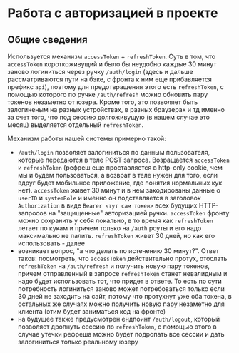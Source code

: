 # Работа с авторизацией в проекте
## Общие сведения

Используется механизм `accessToken` + `refreshToken`. Суть в том, что `accessToken` короткоживущий и было бы неудобно каждые 30 минут заново логиниться через ручку `/auth/login` (здесь и дальше рассматриваются пути на бэке, с фронта к ним еще прибавляется префикс `api`), поэтому для предотвращения этого есть `refreshToken`, с помощью которого по ручке `/auth/refresh` можно обновить пару токенов незаметно от юзера. Кроме того, это позволяет быть залогиненым на разных устройствах, в разных браузерах и тд именно за счет того, что под сессию долгоживущую (в нашем случае это месяц) выделяется отдельный `refreshToken`.

Механизм работы нашей системы примерно такой:
- `/auth/login` позволяет залогиниться по данным пользователя, которые передаются в теле POST запроса. Возращается `accessToken` и `refreshToken` (рефреш еще проставляется в http-only cookie, чем мы и будем пользоваться, а возврат в теле нужен для того, если вдруг будет мобильное приложение, где понятия нормальных кук нет). `accessToken` живет 30 минут и в нем закодированы данные о `userID` и `systemRole` и именно он подставляется в заголовок `Authorization` в виде `Bearer <тут сам токен>` всех будущих HTTP-запросов на "защищенные" авторизацией ручки. `accessToken` фронту можно сохранить у себя локально, в то время как `refreshToken` летает по кукам и причем только на `/auth` роуты и его надо максимально не палить. `refreshToken` живет 30 дней, но как его использовать - далее
- возникает вопрос, "а что делать по истечению 30 минут?". Ответ таков: посмотреть, что `accessToken` действительно протух, отослать `refreshToken` на `/auth/refresh` и получить новую пару токенов, причем отправленный в запросе `refreshToken` станет невалидным и надо будет использовать тот, что придет в ответе. То есть по сути потребность логиниться заново может потребоваться только если 30 дней не заходить на сайт, потому что протухнут уже оба токена, в остальных же случаях можно получить новую пару незаметно для клиента (этим будет заниматься код на фронте)
- на будущее также предусмотрен ендпоинт `/auth/logout`, который позволяет дропнуть сессию по `refreshToken`, с помощью этого в случае утечки рефреша можно будет подропать все сессии и дать залогиниться только реальному юзеру
